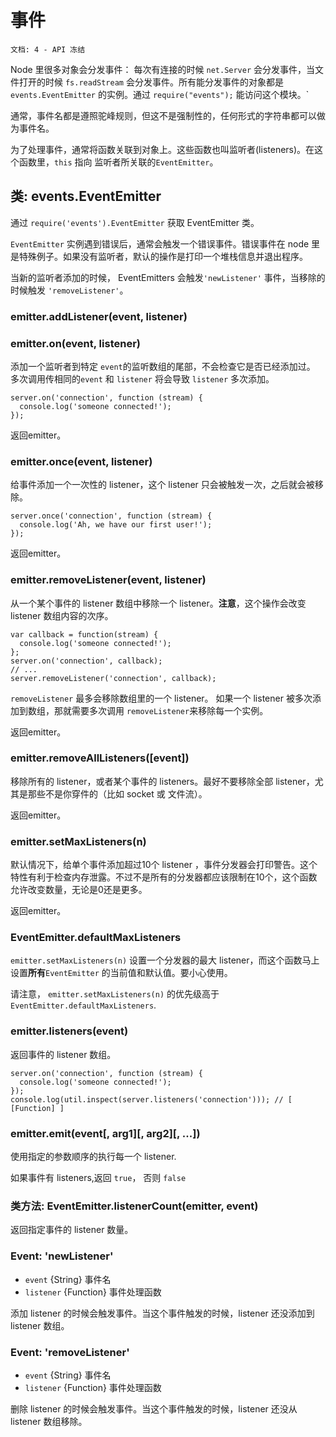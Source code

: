 # 事件

    文档: 4 - API 冻结

<!--type=module-->

Node 里很多对象会分发事件： 每次有连接的时候 `net.Server` 会分发事件，当文件打开的时候 `fs.readStream` 会分发事件。所有能分发事件的对象都是 `events.EventEmitter` 的实例。通过 `require("events");` 能访问这个模块。`

通常，事件名都是遵照驼峰规则，但这不是强制性的，任何形式的字符串都可以做为事件名。

为了处理事件，通常将函数关联到对象上。这些函数也叫监听者(listeners)。在这个函数里，`this` 指向  监听者所关联的`EventEmitter`。


## 类: events.EventEmitter

通过 `require('events').EventEmitter` 获取 EventEmitter 类。

`EventEmitter` 实例遇到错误后，通常会触发一个错误事件。错误事件在 node 里是特殊例子。如果没有监听者，默认的操作是打印一个堆栈信息并退出程序。

当新的监听者添加的时候， EventEmitters 会触发`'newListener'` 事件，当移除的时候触发 `'removeListener'`。

### emitter.addListener(event, listener)
### emitter.on(event, listener)

添加一个监听者到特定 `event`的监听数组的尾部，不会检查它是否已经添加过。 多次调用传相同的`event` 和 `listener` 将会导致 `listener` 多次添加。

    server.on('connection', function (stream) {
      console.log('someone connected!');
    });

返回emitter。

### emitter.once(event, listener)

给事件添加一个一次性的 listener，这个 listener 只会被触发一次，之后就会被移除。

    server.once('connection', function (stream) {
      console.log('Ah, we have our first user!');
    });

返回emitter。

### emitter.removeListener(event, listener)

从一个某个事件的 listener 数组中移除一个 listener。**注意**，这个操作会改变 listener 数组内容的次序。

    var callback = function(stream) {
      console.log('someone connected!');
    };
    server.on('connection', callback);
    // ...
    server.removeListener('connection', callback);

`removeListener` 最多会移除数组里的一个 listener。 如果一个 listener 被多次添加到数组，那就需要多次调用 `removeListener`来移除每一个实例。
  
返回emitter。

### emitter.removeAllListeners([event])

移除所有的 listener，或者某个事件的 listeners。最好不要移除全部 listener，尤其是那些不是你穿件的（比如 socket 或 文件流）。

返回emitter。  

### emitter.setMaxListeners(n)

默认情况下，给单个事件添加超过10个 listener ，事件分发器会打印警告。这个特性有利于检查内存泄露。不过不是所有的分发器都应该限制在10个，这个函数允许改变数量，无论是0还是更多。

返回emitter。  

### EventEmitter.defaultMaxListeners

`emitter.setMaxListeners(n)` 设置一个分发器的最大 listener，而这个函数马上设置**所有**`EventEmitter` 的当前值和默认值。要小心使用。

请注意， `emitter.setMaxListeners(n)` 的优先级高于 `EventEmitter.defaultMaxListeners`.


### emitter.listeners(event)

返回事件的 listener 数组。

    server.on('connection', function (stream) {
      console.log('someone connected!');
    });
    console.log(util.inspect(server.listeners('connection'))); // [ [Function] ]


### emitter.emit(event[, arg1][, arg2][, ...])

使用指定的参数顺序的执行每一个 listener.

如果事件有 listeners,返回  `true`， 否则 `false` 


### 类方法: EventEmitter.listenerCount(emitter, event)

返回指定事件的 listener 数量。


### Event: 'newListener'

* `event` {String} 事件名
* `listener` {Function} 事件处理函数
  
添加 listener 的时候会触发事件。当这个事件触发的时候，listener 还没添加到 listener 数组。


### Event: 'removeListener'

* `event` {String} 事件名
* `listener` {Function} 事件处理函数

删除 listener 的时候会触发事件。当这个事件触发的时候，listener 还没从 listener 数组移除。

